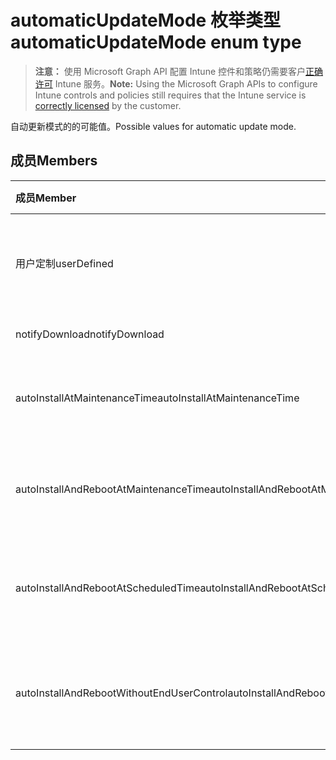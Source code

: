 # <a name="automaticupdatemode-enum-type"></a><span data-ttu-id="19192-101">automaticUpdateMode 枚举类型</span><span class="sxs-lookup"><span data-stu-id="19192-101">automaticUpdateMode enum type</span></span>

> <span data-ttu-id="19192-102">**注意：** 使用 Microsoft Graph API 配置 Intune 控件和策略仍需要客户[正确许可](https://go.microsoft.com/fwlink/?linkid=839381) Intune 服务。</span><span class="sxs-lookup"><span data-stu-id="19192-102">**Note:** Using the Microsoft Graph APIs to configure Intune controls and policies still requires that the Intune service is [correctly licensed](https://go.microsoft.com/fwlink/?linkid=839381) by the customer.</span></span>

<span data-ttu-id="19192-103">自动更新模式的的可能值。</span><span class="sxs-lookup"><span data-stu-id="19192-103">Possible values for automatic update mode.</span></span>
## <a name="members"></a><span data-ttu-id="19192-104">成员</span><span class="sxs-lookup"><span data-stu-id="19192-104">Members</span></span>
|<span data-ttu-id="19192-105">成员</span><span class="sxs-lookup"><span data-stu-id="19192-105">Member</span></span>|<span data-ttu-id="19192-106">值</span><span class="sxs-lookup"><span data-stu-id="19192-106">Value</span></span>|<span data-ttu-id="19192-107">说明</span><span class="sxs-lookup"><span data-stu-id="19192-107">Description</span></span>|
|:---|:---|:---|
|<span data-ttu-id="19192-108">用户定制</span><span class="sxs-lookup"><span data-stu-id="19192-108">userDefined</span></span>|<span data-ttu-id="19192-109">0</span><span class="sxs-lookup"><span data-stu-id="19192-109">0</span></span>|<span data-ttu-id="19192-110">用户定义，默认值、 没有用途。</span><span class="sxs-lookup"><span data-stu-id="19192-110">User Defined, default value, no intent.</span></span>|
|<span data-ttu-id="19192-111">notifyDownload</span><span class="sxs-lookup"><span data-stu-id="19192-111">notifyDownload</span></span>|<span data-ttu-id="19192-112">1</span><span class="sxs-lookup"><span data-stu-id="19192-112">1</span></span>|<span data-ttu-id="19192-113">在下载通知。</span><span class="sxs-lookup"><span data-stu-id="19192-113">Notify on download.</span></span>|
|<span data-ttu-id="19192-114">autoInstallAtMaintenanceTime</span><span class="sxs-lookup"><span data-stu-id="19192-114">autoInstallAtMaintenanceTime</span></span>|<span data-ttu-id="19192-115">2</span><span class="sxs-lookup"><span data-stu-id="19192-115">2</span></span>|<span data-ttu-id="19192-116">自动安装在维护时间。</span><span class="sxs-lookup"><span data-stu-id="19192-116">Auto-install at maintenance time.</span></span>|
|<span data-ttu-id="19192-117">autoInstallAndRebootAtMaintenanceTime</span><span class="sxs-lookup"><span data-stu-id="19192-117">autoInstallAndRebootAtMaintenanceTime</span></span>|<span data-ttu-id="19192-118">3</span><span class="sxs-lookup"><span data-stu-id="19192-118">3</span></span>|<span data-ttu-id="19192-119">自动安装和维护时间重新启动。</span><span class="sxs-lookup"><span data-stu-id="19192-119">Auto-install and reboot at maintenance time.</span></span>|
|<span data-ttu-id="19192-120">autoInstallAndRebootAtScheduledTime</span><span class="sxs-lookup"><span data-stu-id="19192-120">autoInstallAndRebootAtScheduledTime</span></span>|<span data-ttu-id="19192-121">4</span><span class="sxs-lookup"><span data-stu-id="19192-121">4</span></span>|<span data-ttu-id="19192-122">自动安装并在计划时间重新启动。</span><span class="sxs-lookup"><span data-stu-id="19192-122">Auto-install and reboot at scheduled time.</span></span>|
|<span data-ttu-id="19192-123">autoInstallAndRebootWithoutEndUserControl</span><span class="sxs-lookup"><span data-stu-id="19192-123">autoInstallAndRebootWithoutEndUserControl</span></span>|<span data-ttu-id="19192-124">5</span><span class="sxs-lookup"><span data-stu-id="19192-124">5</span></span>|<span data-ttu-id="19192-125">自动安装并重新启动不最终用户控件</span><span class="sxs-lookup"><span data-stu-id="19192-125">Auto-install and restart without end-user control</span></span>|




